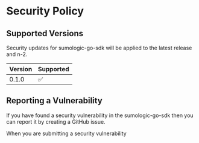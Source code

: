 # Security Policy

## Supported Versions

Security updates for sumologic-go-sdk will be applied to the latest release and n-2.

| Version | Supported          |
| ------- | ------------------ |
| 0.1.0   | :white_check_mark: |               |

## Reporting a Vulnerability

If you have found a security vulnerability in the sumologic-go-sdk then you can report it by creating a GitHub issue.

When you are submitting a security vulnerability 

